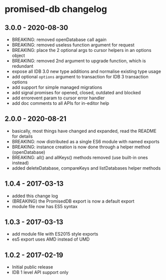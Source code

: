 # promised-db changelog

## 3.0.0 - 2020-08-30
- BREAKING: removed openDatabase call again
- BREAKING: removed useless function argument for request
- BREAKING: place the 2 optional args to cursor helpers in an options object
- BREAKING: removed 2nd argument to upgrade function, which is redundant
- expose all IDB 3.0 new type additions and normalise existing type usage
- add optional `options` argument to transaction for IDB 3 transaction options
- add support for simple managed migrations
- add signal promises for opened, closed, outdated and blocked
- add errorevent param to cursor error handler
- add doc comments to all APIs for in-editor help

## 2.0.0 - 2020-08-21
- basically, most things have changed and expanded, read the README for details
- BREAKING: now distributed as a single ES6 module with named exports
- BREAKING: instance creation is now done through a helper method (openDatabase)
- BREAKING: all() and allKeys() methods removed (use built-in ones instead)
- added deleteDatabase, compareKeys and listDatabases helper methods

## 1.0.4 - 2017-03-13
- added this change log
- (BREAKING) the PromisedDB export is now a default export
- module file now has ES5 syntax

## 1.0.3 - 2017-03-13
- add module file with ES2015 style exports
- es5 export uses AMD instead of UMD

## 1.0.2 - 2017-02-19
- Initial public release
- IDB 1 level API support only
